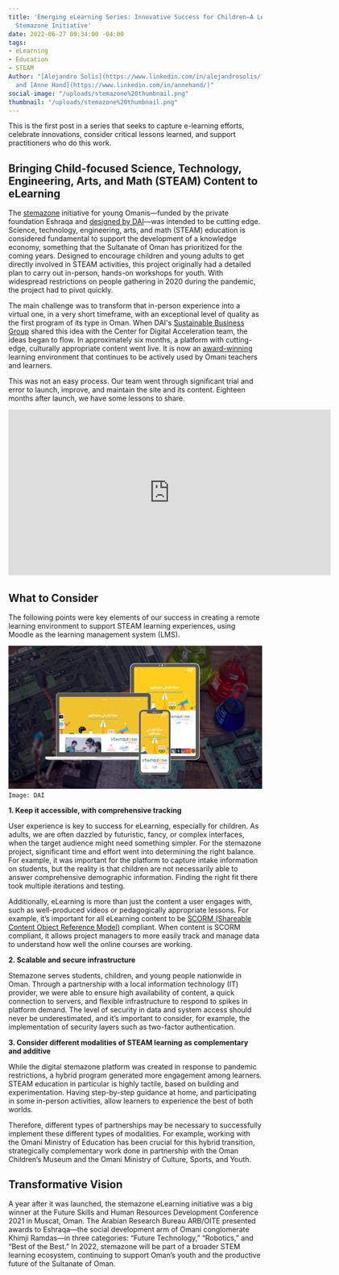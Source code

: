 ```yaml
---
title: 'Emerging eLearning Series: Innovative Success for Children—A Look Into Oman’s
  Stemazone Initiative'
date: 2022-06-27 09:34:00 -04:00
tags:
- eLearning
- Education
- STEAM
Author: "[Alejandro Solis](https://www.linkedin.com/in/alejandrosolis/?originalSubdomain=cr)
  and [Anne Hand](https://www.linkedin.com/in/annehand/)"
social-image: "/uploads/stemazone%20thumbnail.png"
thumbnail: "/uploads/stemazone%20thumbnail.png"
---
```


This is the first post in a series that seeks to capture e-learning efforts, celebrate innovations, consider critical lessons learned, and support practitioners who do this work.

<!--more--> 

## Bringing Child-focused Science, Technology, Engineering, Arts, and Math (STEAM) Content to eLearning

The [stemazone](https://stemazoneoman.om/ar/#section-1) initiative for young Omanis—funded by the private foundation Eshraqa and [designed by DAI](https://www.dai.com/our-work/projects/oman-corporate-social-investment-science-technology-engineering-and-mathematics-csi-stem-program)—was intended to be cutting edge. Science, technology, engineering, arts, and math (STEAM) education is considered fundamental to support the development of a knowledge economy, something that the Sultanate of Oman has prioritized for the coming years. Designed to encourage children and young adults to get directly involved in STEAM activities, this project originally had a detailed plan to carry out in-person, hands-on workshops for youth. With widespread restrictions on people gathering in 2020 during the pandemic, the project had to pivot quickly. 

The main challenge was to transform that in-person experience into a virtual one, in a very short timeframe, with an exceptional level of quality as the first program of its type in Oman. When DAI's [Sustainable Business Group](https://www.dai.com/our-work/solutions/sustainable-business) shared this idea with the Center for Digital Acceleration team, the ideas began to flow. In approximately six months, a platform with cutting-edge, culturally appropriate content went live. It is now an [award-winning](https://www.zawya.com/en/press-release/khimji-ramdas-eshraqas-stemazone-initiative-wins-mocsys-youth-proficiency-award-kf58hznz) learning environment that continues to be actively used by Omani teachers and learners. 

This was not an easy process. Our team went through significant trial and error to launch, improve, and maintain the site and its content. Eighteen months after launch, we have some lessons to share.

<iframe src="https://player.vimeo.com/video/552003877?h=191aa571a0" width="640" height="329" frameborder="0" allow="autoplay; fullscreen; picture-in-picture" allowfullscreen></iframe>

## What to Consider

The following points were key elements of our success in creating a remote learning environment to support STEAM learning experiences, using Moodle as the learning management system (LMS). 

![stemazone.png](/uploads/stemazone.png)`Image: DAI`

**1. Keep it accessible, with comprehensive tracking** 

User experience is key to success for eLearning, especially for children. As adults, we are often dazzled by futuristic, fancy, or complex interfaces, when the target audience might need something simpler. For the stemazone project, significant time and effort went into determining the right balance. For example, it was important for the platform to capture intake information on students, but the reality is that children are not necessarily able to answer comprehensive demographic information. Finding the right fit there took multiple iterations and testing.

Additionally, eLearning is more than just the content a user engages with, such as well-produced videos or pedagogically appropriate lessons. For example, it’s important for all eLearning content to be [SCORM (Shareable Content Object Reference Model)](https://en.wikipedia.org/wiki/Sharable_Content_Object_Reference_Model) compliant. When content is SCORM compliant, it allows project managers to more easily track and manage data to understand how well the online courses are working.

**2. Scalable and secure infrastructure** 

Stemazone serves students, children, and young people nationwide in Oman. Through a partnership with a local information technology (IT) provider, we were able to ensure high availability of content, a quick connection to servers, and flexible infrastructure to respond to spikes in platform demand. The level of security in data and system access should never be underestimated, and it’s important to consider, for example, the implementation of security layers such as two-factor authentication.

**3. Consider different modalities of STEAM learning as complementary and additive** 

While the digital stemazone platform was created in response to pandemic restrictions, a hybrid program generated more engagement among learners. STEAM education in particular is highly tactile, based on building and experimentation. Having step-by-step guidance at home, and participating in some in-person activities, allow learners to experience the best of both worlds. 

Therefore, different types of partnerships may be necessary to successfully implement these different types of modalities. For example, working with the Omani Ministry of Education has been crucial for this hybrid transition, strategically complementary work done in partnership with the Oman Children’s Museum and the Omani Ministry of Culture, Sports, and Youth.

## Transformative Vision

A year after it was launched, the stemazone eLearning initiative was a big winner at the Future Skills and Human Resources Development Conference 2021 in Muscat, Oman. The Arabian Research Bureau ARB/OITE presented awards to Eshraqa—the social development arm of Omani conglomerate Khimji Ramdas—in three categories: “Future Technology,” “Robotics,” and “Best of the Best.” In 2022, stemazone will be part of a broader STEM learning ecosystem, continuing to support Oman’s youth and the productive future of the Sultanate of Oman. 